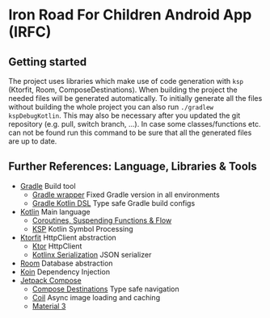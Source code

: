 # Iron Road For Children Android App (IRFC)

## Getting started

The project uses libraries which make use of code generation with `ksp` (Ktorfit, Room,
ComposeDestinations). When building the project the needed files will be generated automatically.
To initially generate all the files without building the whole project you can also run
`./gradlew kspDebugKotlin`. This may also be necessary after you updated the git repository
(e.g. pull, switch branch, ...). In case some classes/functions etc. can not be found run this
command to be sure that all the generated files are up to date.

## Further References: Language, Libraries & Tools

- [Gradle](https://gradle.org/) Build tool
  - [Gradle wrapper](https://docs.gradle.org/current/userguide/gradle_wrapper.html) Fixed Gradle
    version in all environments
  - [Gradle Kotlin DSL](https://docs.gradle.org/current/userguide/kotlin_dsl.html) Type safe Gradle
    build configs
- [Kotlin](https://kotlinlang.org/) Main language
  - [Coroutines, Suspending Functions & Flow](https://kotlinlang.org/docs/coroutines-guide.html)
  - [KSP](https://kotlinlang.org/docs/ksp-overview.html) Kotlin Symbol Processing
- [Ktorfit](https://foso.github.io/Ktorfit/) HttpClient abstraction
  - [Ktor](https://ktor.io/) HttpClient
  - [Kotlinx Serialization](https://kotlinlang.org/docs/serialization.html) JSON serializer
- [Room](https://developer.android.com/training/data-storage/room) Database abstraction
- [Koin](https://insert-koin.io/) Dependency Injection
- [Jetpack Compose](https://developer.android.com/jetpack/compose)
  - [Compose Destinations](https://composedestinations.rafaelcosta.xyz/) Type safe navigation
  - [Coil](https://coil-kt.github.io/coil/) Async image loading and caching
  - [Material 3](https://developer.android.com/jetpack/compose/designsystems/material3)